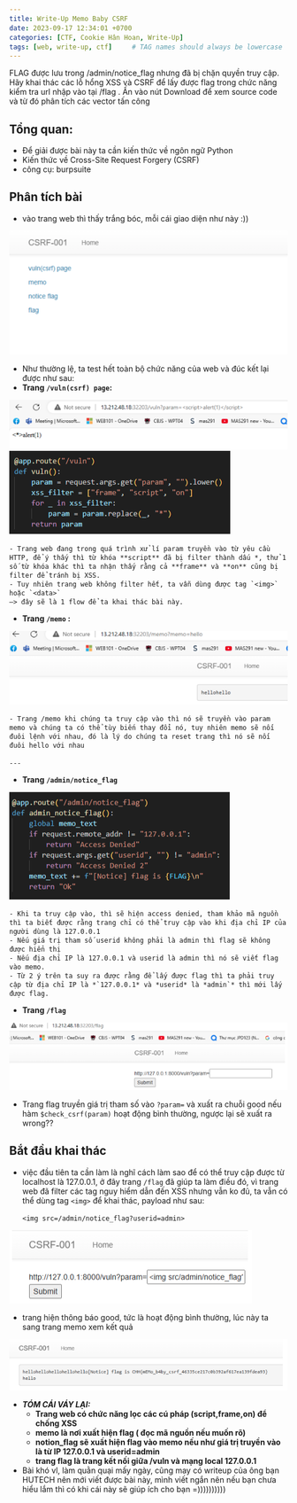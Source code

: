 ```yaml
---
title: Write-Up Memo Baby CSRF
date: 2023-09-17 12:34:01 +0700
categories: [CTF, Cookie Hân Hoan, Write-Up]
tags: [web, write-up, ctf]     # TAG names should always be lowercase
---
```

FLAG được lưu trong /admin/notice_flag nhưng đã bị chặn quyền truy cập. Hãy khai thác các lỗ hổng XSS và CSRF để lấy được flag trong chức năng kiểm tra url nhập vào tại /flag . Ấn vào nút Download để xem source code và từ đó phân tích các vector tấn công
## Tổng quan:

- Để giải được bài này ta cần kiến thức về ngôn ngữ Python
- Kiến thức về Cross-Site Request Forgery (CSRF)
- công cụ: burpsuite

## Phân tích bài

- vào trang web thì thấy trắng bóc, mỗi cái giao diện như này :))

<img src="/assets/writeup/cookie/Memo Baby CSRF/0.png">

- Như thường lệ, ta test hết toàn bộ chức năng của web và đúc kết lại được như sau:
- **Trang `/vuln(csrf) page`:**
    
<img src="/assets/writeup/cookie/Memo Baby CSRF/1.png">
    
<img src="/assets/writeup/cookie/Memo Baby CSRF/2.png">
    
    - Trang web đang trong quá trình xử lí param truyền vào từ yêu cầu HTTP, để ý thấy thì từ khóa **script** đã bị filter thành dấu *, thử 1 số từ khóa khác thì ta nhận thấy rằng cả **frame** và **on** cũng bị filter để tránh bị XSS.
    - Tuy nhiên trang web không filter hết, ta vẫn dùng được tag `<img>` hoặc `<data>` 
    —> đây sẽ là 1 flow để ta khai thác bài này.



- **Trang `/memo` :**
    
<img src="/assets/writeup/cookie/Memo Baby CSRF/3.png">
    
    - Trang /memo khi chúng ta truy cập vào thì nó sẽ truyền vào param memo và chúng ta có thể tùy biến thay đổi nó, tuy nhiên memo sẽ nối đuôi lệnh với nhau, đó là lý do chúng ta reset trang thì nó sẽ nối đuôi hello với nhau
    
    ---
    
- **Trang `/admin/notice_flag`**
    
<img src="/assets/writeup/cookie/Memo Baby CSRF/4.png">
    
    - Khi ta truy cập vào, thì sẽ hiện access denied, tham khảo mã nguồn thì ta biết được rằng trang chỉ có thể truy cập vào khi địa chỉ IP của người dùng là 127.0.0.1
    - Nếu giá trị tham số userid không phải là admin thì flag sẽ không được hiển thị
    - Nếu địa chỉ IP là 127.0.0.1 và userid là admin thì nó sẽ viết flag vào memo.
    - Từ 2 ý trên ta suy ra được rằng để lấy được flag thì ta phải truy cập từ địa chỉ IP là *`127.0.0.1* và *userid* là *admin`* thì mới lấy được flag.
    
    
    
- **Trang `/flag`**

<img src="/assets/writeup/cookie/Memo Baby CSRF/5.png">

- Trang flag truyền giá trị tham số vào `?param=` và xuất ra chuỗi good nếu hàm `$check_csrf(param)` hoạt động bình thường, ngược lại sẽ xuất ra wrong??



## **Bắt đầu khai thác**

- việc đầu tiên ta cần làm là nghĩ cách làm sao để có thể truy cập được từ localhost là 127.0.0.1, ở đây trang `/flag` đã giúp ta làm điều đó, vì trang web đã filter các tag nguy hiểm dẫn đến XSS nhưng vẫn ko đủ, ta vẫn có thể dùng tag `<img>` để khai thác, payload như sau:
    
    `<img src=/admin/notice_flag?userid=admin>`
    
<img src="/assets/writeup/cookie/Memo Baby CSRF/6.png">
    
- trang hiện thông báo good, tức là hoạt động bình thường, lúc này ta sang trang memo xem kết quả

<img src="/assets/writeup/cookie/Memo Baby CSRF/7.png">



- ***TÓM CÁI VÁY LẠI:***
    - **Trang web có chức năng lọc các cú pháp (script,frame,on) để chống XSS**
    - **memo là nơi xuất hiện flag ( đọc mã nguồn nếu muốn rõ)**
    - **notion_flag sẽ xuất hiện flag vào memo nếu như giá trị truyền vào là từ IP 127.0.0.1 và userid=admin**
    - **trang flag là trang kết nối giữa /vuln và mạng local 127.0.0.1**
- Bài khó vl, làm quằn quại mấy ngày, cũng may có writeup của ông bạn HUTECH nên mới viết được bài này, mình viết ngắn nên nếu bạn chưa hiểu lắm thì có khi cái này sẽ giúp ích cho bạn =))))))))))

